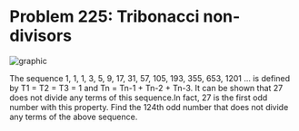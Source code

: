 # Problem 225: Tribonacci non-divisors

![graphic](img225.gif)

The sequence 1, 1, 1, 3, 5, 9, 17, 31, 57, 105, 193, 355, 653, 1201 ...
is defined by T1 = T2 = T3 = 1 and Tn = Tn-1 + Tn-2 + Tn-3. It can be
shown that 27 does not divide any terms of this sequence.In fact, 27 is
the first odd number with this property. Find the 124th odd number that
does not divide any terms of the above sequence.